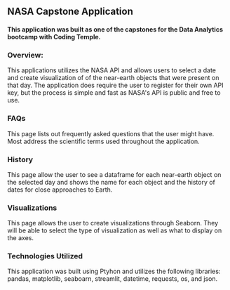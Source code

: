 ## NASA Capstone Application
#### This application was built as one of the capstones for the Data Analytics bootcamp with Coding Temple.

### Overview:

This applications utilizes the NASA API and allows users to select a date and create visualization of 
of the near-earth objects that were present on that day. The application does require the user to register
for their own API key, but the process is simple and fast as NASA's API is public and free to use.

### FAQs
This page lists out frequently asked questions that the user might have. Most address the scientific 
terms used throughout the application.

### History
This page allow the user to see a dataframe for each near-earth object on the selected day and shows the name for each object and the history of dates for close approaches to Earth.

### Visualizations

This page allows the user to create visualizations through Seaborn. They will be able to select the type
of visualization as well as what to display on the axes.

### Technologies Utilized

This application was built using Ptyhon and utilizes the following libraries: pandas, matplotlib, seaboarn, streamlit, datetime, requests, os, and json.


